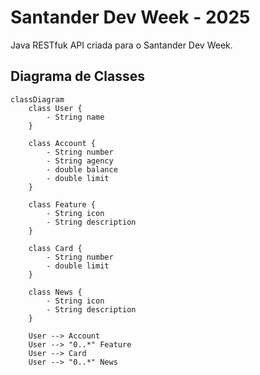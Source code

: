 # Santander Dev Week - 2025
Java RESTfuk API criada para o Santander Dev Week.

## Diagrama de Classes

```mermaid
classDiagram
    class User {
        - String name
    }

    class Account {
        - String number
        - String agency
        - double balance
        - double limit
    }

    class Feature {
        - String icon
        - String description
    }

    class Card {
        - String number
        - double limit
    }

    class News {
        - String icon
        - String description
    }

    User --> Account
    User --> "0..*" Feature
    User --> Card
    User --> "0..*" News
```
